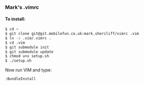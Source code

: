 ### Mark's .vimrc

#### To install:

```bash
$ cd ~
$ git clone git@git.mobilefun.co.uk:mark.shercliff/vimrc .vim
$ ln -s .vim/.vimrc .
$ cd .vim
$ git submodule init
$ git submodule update
$ chmod u+x setup.sh
$ ./setup.sh
````

Now run VIM and type:

```bash
:BundleInstall
```
